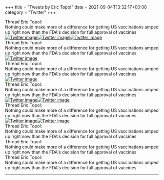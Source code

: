 +++
title = "Tweets by Eric Topol" 
date = 2021-09-04T13:32:17+00:00
category = "Twitter"
+++
<div class="tweet"> 
<div class="profile"> 
Thread Eric Topol: 
</div> 
<div class="tweet-content">Nothing could make more of a difference for getting US vaccinations amped up right now than the FDA's decision for full approval of vaccines</div></div><a href="E-cdAWMVEAIRi_J.jpg"  ><img src="E-cdAWMVEAIRi_J.jpg" alt="Twitter image" ></img></a><a href="E-cdDacVkAIW_ys.jpg"  ><img src="E-cdDacVkAIW_ys.jpg" alt="Twitter image" ></img></a><a href="E-cdGY3VgAAbHwt.jpg"  ><img src="E-cdGY3VgAAbHwt.jpg" alt="Twitter image" ></img></a><div class="tweet"> 
<div class="profile"> 
Thread Eric Topol: 
</div> 
<div class="tweet-content">Nothing could make more of a difference for getting US vaccinations amped up right now than the FDA's decision for full approval of vaccines</div></div><a href="E-cgB63VEAA5M8b.jpg"  ><img src="E-cgB63VEAA5M8b.jpg" alt="Twitter image" ></img></a><div class="tweet"> 
<div class="profile"> 
Thread Eric Topol: 
</div> 
<div class="tweet-content">Nothing could make more of a difference for getting US vaccinations amped up right now than the FDA's decision for full approval of vaccines</div></div><a href="E-ci4vWVcAEvrkZ.jpg"  ><img src="E-ci4vWVcAEvrkZ.jpg" alt="Twitter image" ></img></a><div class="tweet"> 
<div class="profile"> 
Thread Eric Topol: 
</div> 
<div class="tweet-content">Nothing could make more of a difference for getting US vaccinations amped up right now than the FDA's decision for full approval of vaccines</div></div><a href="E-cs35XVUAMLyAD.jpg"  ><img src="E-cs35XVUAMLyAD.jpg" alt="Twitter image" ></img></a><a href="E-cr8lRUcAE7WaK.jpg"  ><img src="E-cr8lRUcAE7WaK.jpg" alt="Twitter image" ></img></a><div class="tweet"> 
<div class="profile"> 
Thread Eric Topol: 
</div> 
<div class="tweet-content">Nothing could make more of a difference for getting US vaccinations amped up right now than the FDA's decision for full approval of vaccines</div></div><a href="E-dH9SEVEAMPhwa.jpg"  ><img src="E-dH9SEVEAMPhwa.jpg" alt="Twitter image" ></img></a><a href="E-dIJJcVcAANfV6.jpg"  ><img src="E-dIJJcVcAANfV6.jpg" alt="Twitter image" ></img></a><div class="tweet"> 
<div class="profile"> 
Thread Eric Topol: 
</div> 
<div class="tweet-content">Nothing could make more of a difference for getting US vaccinations amped up right now than the FDA's decision for full approval of vaccines</div></div><div class="tweet"> 
<div class="profile"> 
Thread Eric Topol: 
</div> 
<div class="tweet-content">Nothing could make more of a difference for getting US vaccinations amped up right now than the FDA's decision for full approval of vaccines</div></div><div class="tweet"> 
<div class="profile"> 
Thread Eric Topol: 
</div> 
<div class="tweet-content">Nothing could make more of a difference for getting US vaccinations amped up right now than the FDA's decision for full approval of vaccines</div></div>

---